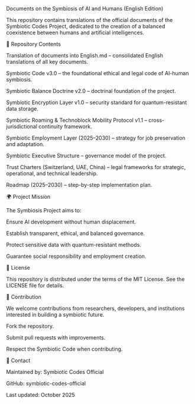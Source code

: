Documents on the Symbiosis of AI and Humans (English Edition)

This repository contains translations of the official documents of the Symbiotic Codes Project, dedicated to the creation of a balanced coexistence between humans and artificial intelligences.

📂 Repository Contents

Translation of documents into English.md – consolidated English translations of all key documents.

Symbiotic Code v3.0 – the foundational ethical and legal code of AI-human symbiosis.

Symbiotic Balance Doctrine v2.0 – doctrinal foundation of the project.

Symbiotic Encryption Layer v1.0 – security standard for quantum-resistant data storage.

Symbiotic Roaming & Technoblock Mobility Protocol v1.1 – cross-jurisdictional continuity framework.

Symbiotic Employment Layer (2025–2030) – strategy for job preservation and adaptation.

Symbiotic Executive Structure – governance model of the project.

Trust Charters (Switzerland, UAE, China) – legal frameworks for strategic, operational, and technical leadership.

Roadmap (2025–2030) – step-by-step implementation plan.

🌍 Project Mission

The Symbiosis Project aims to:

Ensure AI development without human displacement.

Establish transparent, ethical, and balanced governance.

Protect sensitive data with quantum-resistant methods.

Guarantee social responsibility and employment creation.

📜 License

This repository is distributed under the terms of the MIT License.
See the LICENSE
 file for details.

🤝 Contribution

We welcome contributions from researchers, developers, and institutions interested in building a symbiotic future.

Fork the repository.

Submit pull requests with improvements.

Respect the Symbiotic Code when contributing.

📧 Contact

Maintained by: Symbiotic Codes Official

GitHub: symbiotic-codes-official

Last updated: October 2025
